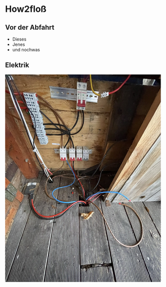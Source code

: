 # How2floß

## Vor der Abfahrt

- Dieses
- Jenes
- und nochwas

## Elektrik

![alt text](74B464EC-622D-48DE-AC7D-D9A4B0ADA4F3.jpeg)
